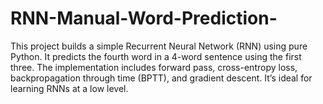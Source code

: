 # RNN-Manual-Word-Prediction-
This project builds a simple Recurrent Neural Network (RNN) using pure Python. It predicts the fourth word in a 4-word sentence using the first three. The implementation includes forward pass, cross-entropy loss, backpropagation through time (BPTT), and gradient descent. It’s ideal for learning RNNs at a low level.
